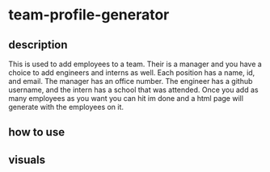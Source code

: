 # team-profile-generator

## description

This is used to add employees to a team. Their is a manager and you have a choice to add engineers and interns as well. Each position has a name, id, and email. The manager has an office number. The engineer has a github username, and the intern has a school that was attended. Once you add as many employees as you want you can hit im done and a html page will generate with the employees on it.

## how to use



## visuals
